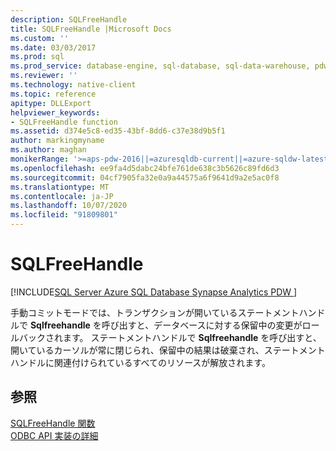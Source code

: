 ```yaml
---
description: SQLFreeHandle
title: SQLFreeHandle |Microsoft Docs
ms.custom: ''
ms.date: 03/03/2017
ms.prod: sql
ms.prod_service: database-engine, sql-database, sql-data-warehouse, pdw
ms.reviewer: ''
ms.technology: native-client
ms.topic: reference
apitype: DLLExport
helpviewer_keywords:
- SQLFreeHandle function
ms.assetid: d374e5c8-ed35-43bf-8dd6-c37e38d9b5f1
author: markingmyname
ms.author: maghan
monikerRange: '>=aps-pdw-2016||=azuresqldb-current||=azure-sqldw-latest||>=sql-server-2016||=sqlallproducts-allversions||>=sql-server-linux-2017||=azuresqldb-mi-current'
ms.openlocfilehash: ee9fa4d5dabc24bfe761de638c3b5626c89fd6d3
ms.sourcegitcommit: 04cf7905fa32e0a9a44575a6f9641d9a2e5ac0f8
ms.translationtype: MT
ms.contentlocale: ja-JP
ms.lasthandoff: 10/07/2020
ms.locfileid: "91809801"
---
```

# <a name="sqlfreehandle"></a>SQLFreeHandle
[!INCLUDE[SQL Server Azure SQL Database Synapse Analytics PDW ](../../includes/applies-to-version/sql-asdb-asdbmi-asa-pdw.md)]

  手動コミットモードでは、トランザクションが開いているステートメントハンドルで **Sqlfreehandle** を呼び出すと、データベースに対する保留中の変更がロールバックされます。 ステートメントハンドルで **Sqlfreehandle** を呼び出すと、開いているカーソルが常に閉じられ、保留中の結果は破棄され、ステートメントハンドルに関連付けられているすべてのリソースが解放されます。  
  
## <a name="see-also"></a>参照  
 [SQLFreeHandle 関数](../../odbc/reference/syntax/sqlfreehandle-function.md)   
 [ODBC API 実装の詳細](../../relational-databases/native-client-odbc-api/odbc-api-implementation-details.md)  
  
